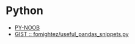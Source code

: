 # Python
  
  * [PY-NOOB](https://github.com/NARCOTIC/PY-NOOB)
  * [GIST :: fomightez/useful_pandas_snippets.py](https://gist.github.com/fomightez/ef57387b5d23106fabd4e02dab6819b4)
